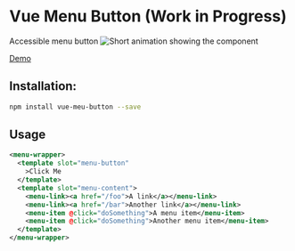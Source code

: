 # Vue Menu Button (Work in Progress)

Accessible menu button
![Short animation showing the component](https://media.giphy.com/media/2kLXAWlfgu5YwHcIG5/giphy.gif)

[Demo](https://codesandbox.io/s/zqv3170qlp)

## Installation:
```bash
npm install vue-meu-button --save
```

## Usage
```xml
<menu-wrapper>
  <template slot="menu-button"
    >Click Me
  </template>
  <template slot="menu-content">
    <menu-link><a href="/foo">A link</a></menu-link>
    <menu-link><a href="/bar">Another link</a></menu-link>
    <menu-item @click="doSomething">A menu item</menu-item>
    <menu-item @click="doSomething">Another menu item</menu-item>
  </template>
</menu-wrapper>
```